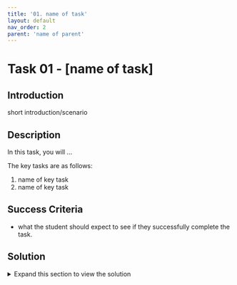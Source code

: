 ```yaml
---
title: '01. name of task'
layout: default
nav_order: 2
parent: 'name of parent'
---
```


# Task 01 - [name of task]

## Introduction

short introduction/scenario


## Description

In this task, you will ...

The key tasks are as follows:

1. name of key task
2. name of key task

## Success Criteria

* what the student should expect to see if they successfully complete the task.

## Solution

<details markdown="block">
<summary>Expand this section to view the solution</summary>

### Step 01: name of major step (only use this heading if there are multiple major steps)

Intro sentence

1. first detailed step.

2. second detailed step.

### Step 02: name of major step

Intro sentence

1. first detailed step.

2. second detailed step.
